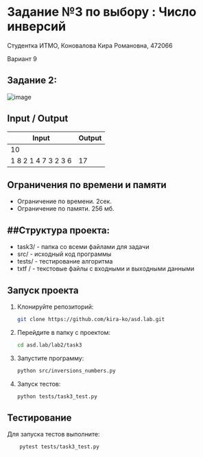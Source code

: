 # Задание №3 по выбору : Число инверсий
Cтудентка ИТМО, Коновалова Кира Романовна, 472066

Вариант 9

## Задание 2:
![image](https://github.com/user-attachments/assets/771cf5a9-33ea-446f-b450-aedee7ef6a19)


## Input / Output 

| Input    | Output |
|----------|----------|
| 10        | 
1 8 2 1 4 7 3 2 3 6  | 17


## Ограничения по времени и памяти

- Ограничение по времени. 2сек.
- Ограничение по памяти. 256 мб.

##Структура проекта:
-------
* task3/ - папка со всеми файлами для задачи
* src/ - исходный код программы
* tests/ - тестирование алгоритма
* txtf / - текстовые файлы с входными и выходными данными

## Запуск проекта
1. Клонируйте репозиторий:
   ```bash
   git clone https://github.com/kira-ko/asd.lab.git
   ```
2. Перейдите в папку с проектом:
   ```bash
   cd asd.lab/lab2/task3
   ```
3. Запустите программу:
   ```bash
   python src/inversions_numbers.py
   ```

4. Запуск тестов:
   ```bash
   python tests/task3_test.py
   ```

## Тестирование
Для запуска тестов выполните:
```bash
    pytest tests/task3_test.py
```

